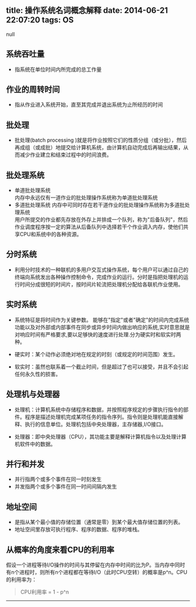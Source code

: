 title: 操作系统名词概念解释
date: 2014-06-21 22:07:20
tags: OS
---
null
<!-- more -->

## 系统吞吐量
- 指系统在单位时间内所完成的总工作量    
    
## 作业的周转时间
- 指从作业进入系统开始，直至其完成并退出系统为止所经历的时间  
    
## 批处理
- 批处理(batch processing )就是将作业按照它们的性质分组（或分批），然后再成组（或成批）地提交给计算机系统，由计算机自动完成后再输出结果，从而减少作业建立和结束过程中的时间浪费。  
    
## 批处理系统
- 单道批处理系统  
  内存中永远仅有一道作业的批处理操作系统称为单道批处理系统
- 多道批处理系统
  内存中可同时存在若干道作业的批处理操作系统称为多道批处理系统  
  用户所提交的作业都先存放在外存上并排成一个队列，称为"后备队列"，然后作业调度程序按一定的算法从后备队列中选择若干个作业调入内存，使他们共享CPU和系统中的各种资源。

## 分时系统
- 利用分时技术的一种联机的多用户交互式操作系统，每个用户可以通过自己的终端向系统发出各种操作控制命令，完成作业的运行。分时是指把处理机的运行时间分成很短的时间片，按时间片轮流把处理机分配给各联机作业使用。
    
## 实时系统
- 系统特征是将时间作为关键参数。
能够在"指定"或者"确定"的时间内完成系统功能以及对外部或内部事件在同步或异步时间内做出响应的系统,实时意思就是对响应时间有严格要求,要以足够快的速度进行处理.分为硬实时和软实时两种。  

- 硬实时：某个动作必须绝对地在规定的时刻（或规定的时间范围）发生。
- 软实时：虽然也联系着一个截止时间，但是超过了也可以接受，并且不会引起任何永久性的损害。
    
## 处理机与处理器  
- 处理机：计算机系统中存储程序和数据，并按照程序规定的步骤执行指令的部件。程序是描述处理机完成某项任务的指令序列。指令则是处理机能直接解释、执行的信息单位。处理机包括中央处理器，主存储器,I/O接口。  

- 处理器：即中央处理器（CPU），其功能主要是解释计算机指令以及处理计算机软件中的数据。  
    
## 并行和并发
- 并行指两个或多个事件在同一时刻发生
- 并发指两个或多个事件在同一时间间隔内发生


## 地址空间
- 是指从某个最小值的存储位置（通常是零）到某个最大值存储位置的列表。  
- 地址空间里存放可执行程序、程序的数据、程序的堆栈。  

## 从概率的角度来看CPU的利用率
假设一个进程等待I/O操作的时间与其停留在内存中时间的比为P。当内存中同时有n个进程时，则所有n个进程都在等待I/O（此时CPU空转）的概率是p^n。CPU的利用率为：  
> CPU利用率 = 1 - p^n

---

